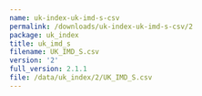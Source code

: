 ```yaml
---
name: uk-index-uk-imd-s-csv
permalink: /downloads/uk-index-uk-imd-s-csv/2
package: uk_index
title: uk_imd_s
filename: UK_IMD_S.csv
version: '2'
full_version: 2.1.1
file: /data/uk_index/2/UK_IMD_S.csv
---
```

